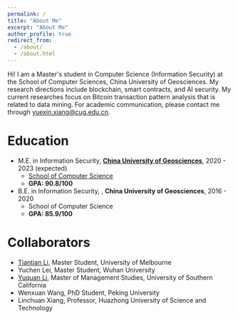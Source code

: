 ```yaml
---
permalink: /
title: "About Me"
excerpt: "About Me"
author_profile: true
redirect_from: 
  - /about/
  - /about.html
---
```


Hi! I am a Master's student in Computer Science (Information Security) at the School of Computer Sciences, China University of Geosciences. My research directions include blockchain, smart contracts, and AI security. My current researches focus on Bitcoin transaction pattern analysis that is related to data mining. For academic communication, please contact me through <u>yuexin.xiang@cug.edu.cn</u>.

Education
======
* M.E. in Information Security, **[China University of Geosciences](https://en.cug.edu.cn/)**, 2020 - 2023 (expected)
  -   [School of Computer Science](https://en.cs.cug.edu.cn/)
  -   **GPA: 90.8/100**
* B.E. in Information Security, , **China University of Geosciences**, 2016 - 2020
  -   School of Computer Science
  -   **GPA: 85.9/100**


Collaborators
======
* [Tiantian Li](https://scholar.google.com/citations?user=WgIgW_0AAAAJ&hl=en), Master Student, University of Melbourne
* Yuchen Lei, Master Student, Wuhan University
* [Yuquan Li](https://www.linkedin.com/in/yuquan-li-0228/), Master of Management Studies, University of Southern California
* Wenxuan Wang, PhD Student, Peking University
* Linchuan Xiang, Professor, Huazhong University of Science and Technology


